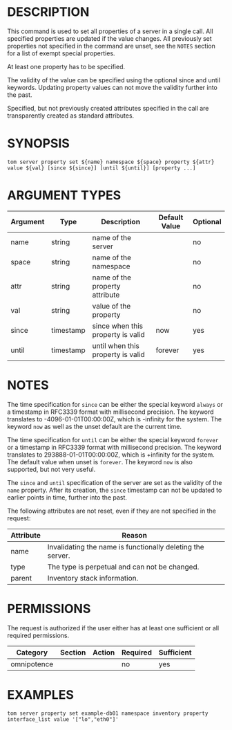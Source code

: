# DESCRIPTION

This command is used to set all properties of a server in a
single call. All specified properties are updated if the value changes.
All previously set properties not specified in the command are unset,
see the `NOTES` section for a list of exempt special properties.

At least one property has to be specified.

The validity of the value can be specified using the optional since and
until keywords. Updating property values can not move the validity
further into the past.

Specified, but not previously created attributes specified in the call
are transparently created as standard attributes.

# SYNOPSIS

```
tom server property set ${name} namespace ${space} property ${attr} value ${val} [since ${since}] [until ${until}] [property ...]
```

# ARGUMENT TYPES

Argument | Type | Description | Default Value | Optional
 ------- | ---- | ----------- | ------------- | --------
name | string | name of the server | | no
space | string | name of the namespace | | no
attr | string | name of the property attribute | | no
val | string | value of the property | | no
since | timestamp | since when this property is valid | now | yes
until | timestamp | until when this property is valid | forever | yes

# NOTES

The time specification for `since` can be either the special keyword
`always` or a timestamp in RFC3339 format with millisecond precision.
The keyword translates to -4096-01-01T00:00:00Z, which is -infinity
for the system.
The keyword `now` as well as the unset default are the current time.

The time specification for `until` can be either the special keyword
`forever` or a timestamp in RFC3339 format with millisecond precision.
The keyword translates to 293888-01-01T00:00:00Z, which is +infinity
for the system.
The default value when unset is `forever`. The keyword `now` is also
supported, but not very useful.

The `since` and `until` specification of the server are set as the
validity of the `name` property. After its creation, the `since`
timestamp can not be updated to earlier points in time, further into
the past.

The following attributes are not reset, even if they are not specified
in the request:

Attribute | Reason
 -------- | ------
name | Invalidating the name is functionally deleting the server.
type | The type is perpetual and can not be changed.
parent | Inventory stack information.

# PERMISSIONS

The request is authorized if the user either has at least one
sufficient or all required permissions.

Category | Section | Action | Required | Sufficient
 ------- | ------- | ------ | -------- | ----------
omnipotence | | | no | yes

# EXAMPLES

```
tom server property set example-db01 namespace inventory property interface_list value '["lo","eth0"]'
```

